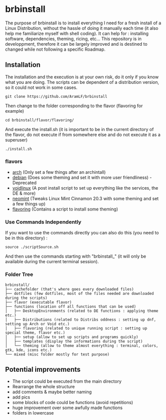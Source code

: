 # brbinstall
The purpose of brbinstall is to install everything I need for a fresh install of a Linux Distribution, without the hassle of doing it manually each time (it also help me familiarize myself with shell coding). It can help for : installing software, dependencies, theming, ricing, etc... This repository is in developpment, therefore it can be largely improved and is destined to changed while not following a specific Roadmap.  

## Installation
The installation and the execution is at your own risk, do it only if you know what you are doing. The scripts can be dependent of a distribution version, so it could not work in some cases.
```
git clone https://github.com/AramLF/brbinstall
```
Then change to the folder corresponding to the flavor (flavoring for example)  
```
cd brbinstall/flavor/flavoring/
```
And execute the install.sh (it is important to be in the current directory of the flavor, do not execute if from somewhere else and do not execute it as a superuser)  
```
./install.sh
```
### flavors
- [arch](https://github.com/AramLF/brbinstall/tree/main/flavor/arch) (Only set a few things after an archintall)
- [debian](https://github.com/AramLF/brbinstall/tree/main/flavor/debian) (Does some theming and set it with more user friendliness) - Deprecated
- [voidlinux](https://github.com/AramLF/brbinstall/tree/main/flavor/voidlinux) (A post install script to set up everything like the services, the DE & more)  
- [neomint](https://github.com/AramLF/brbinstall/tree/main/flavor/neomint) (Tweaks Linux Mint Cinnamon 20.3 with some theming and set a few things up)  
- [flavoring](https://github.com/AramLF/brbinstall/tree/main/flavor/flavoring) (Contains a script to install some theming)  

### Use Commands Independently
If you want to use the commands directly you can also do this (you need to be in this directory) :
```
source ./scriptSource.sh
```
And then use the commands starting with "brbinstall_" (it will only be available during the current terminal session).

### Folder Tree
```  
brbinstall/
├── cachefolder (that's where goes every downloaded files)  
├── dotfiles (few dotfiles, most of the files needed are downloaded during the scripts)
├── flavor (executable flavor)
├── functions (location off all functions that can be used)
│   ├── DesktopEnvironments (related to DE functions : applying theme etc.)  
│   ├── Distributions (related to Distribs oddness : setting up dnf, setting up Arch or Void etc.)
│   ├── flavoring (related to unique running script : setting up special theme, flavor etc.)
│   ├── setup (allow to set up scripts and programs quickly)
│   ├── templates (display the informations during the script)
│   └── theming (allow to theme almost everything : terminal, colors, gtk, kde, icons etc.)
└── mixed (misc folder mostly for test purpose)
```

## Potential improvements
- The script could be executed from the main directory  
- Rearrange the whole structure
- add comments & maybe better naming
- add pics
- some blocks of code could be functions (avoid repetitions)
- huge improvement over some awfully made functions
- folders in lowercase
